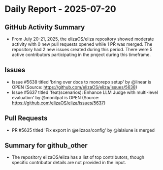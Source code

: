 # Daily Report - 2025-07-20

## GitHub Activity Summary
- From July 20-21, 2025, the elizaOS/eliza repository showed moderate activity with 0 new pull requests opened while 1 PR was merged. The repository had 2 new issues created during this period. There were 5 active contributors participating in the project during this timeframe.

## Issues
- Issue #5638 titled 'bring over docs to monorepo setup' by @linear is OPEN (Source: https://github.com/elizaOS/eliza/issues/5638)
- Issue #5637 titled 'feat(scenarios): Enhance LLM Judge with multi-level evaluation' by @monilpat is OPEN (Source: https://github.com/elizaOS/eliza/issues/5637)

## Pull Requests
- PR #5635 titled 'Fix export in @elizaos/config' by @lalalune is merged

## Summary for github_other
- The repository elizaOS/eliza has a list of top contributors, though specific contributor details are not provided in the input.